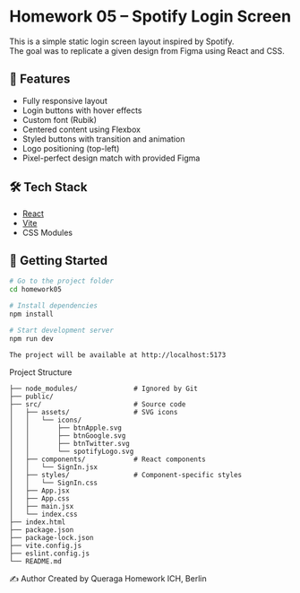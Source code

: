 # Homework 05 – Spotify Login Screen

This is a simple static login screen layout inspired by Spotify.  
The goal was to replicate a given design from Figma using React and CSS.

## 🎯 Features

- Fully responsive layout
- Login buttons with hover effects
- Custom font (Rubik)
- Centered content using Flexbox
- Styled buttons with transition and animation
- Logo positioning (top-left)
- Pixel-perfect design match with provided Figma

## 🛠️ Tech Stack

- [React](https://reactjs.org/)
- [Vite](https://vitejs.dev/)
- CSS Modules

## 🚀 Getting Started

```bash
# Go to the project folder
cd homework05

# Install dependencies
npm install

# Start development server
npm run dev

The project will be available at http://localhost:5173
```

Project Structure

```
├── node_modules/              # Ignored by Git
├── public/                 
├── src/                       # Source code
│   ├── assets/                # SVG icons
│   │   └── icons/
│   │       ├── btnApple.svg
│   │       ├── btnGoogle.svg
│   │       ├── btnTwitter.svg
│   │       └── spotifyLogo.svg
│   ├── components/            # React components
│   │   └── SignIn.jsx
│   ├── styles/                # Component-specific styles
│   │   └── SignIn.css
│   ├── App.jsx
│   ├── App.css
│   ├── main.jsx
│   └── index.css
├── index.html
├── package.json
├── package-lock.json
├── vite.config.js
├── eslint.config.js
└── README.md

```
✍️ Author
Created by Queraga
Homework ICH, Berlin
